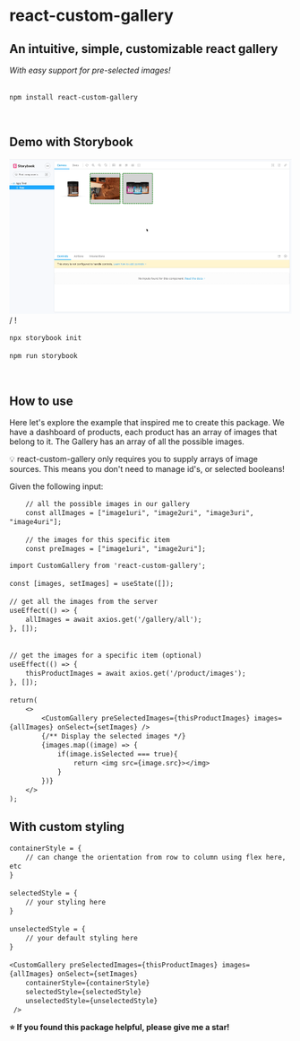 # react-custom-gallery
## An intuitive, simple, customizable react gallery

<i>With easy support for pre-selected images!</i>
<br></br>

```
npm install react-custom-gallery
```

<br>

## Demo with Storybook
![Epic Storybook Demo](react-custom-gallery-demo.gif) / ! [](react-custom-gallery-demo.gif)
```
npx storybook init

npm run storybook
```
<br>

## How to use

Here let's explore the example that inspired me to create this package. We have a dashboard of products, each product has an array of images that belong to it. The Gallery has an array of all the possible images.

💡 react-custom-gallery only requires you to supply arrays of image sources. This means you don't need to manage id's, or selected booleans!

Given the following input: 

```
    // all the possible images in our gallery
    const allImages = ["image1uri", "image2uri", "image3uri", "image4uri"];

    // the images for this specific item
    const preImages = ["image1uri", "image2uri"]; 
```

```
import CustomGallery from 'react-custom-gallery';

const [images, setImages] = useState([]);

// get all the images from the server
useEffect(() => {
    allImages = await axios.get('/gallery/all');
}, []);


// get the images for a specific item (optional)
useEffect(() => {
    thisProductImages = await axios.get('/product/images');
}, []);

return(
    <>
        <CustomGallery preSelectedImages={thisProductImages} images={allImages} onSelect={setImages} />
        {/** Display the selected images */}
        {images.map((image) => {
            if(image.isSelected === true){
                return <img src={image.src}></img>
            }
        })}
    </>
);
```

## With custom styling

```
containerStyle = {
    // can change the orientation from row to column using flex here, etc
}

selectedStyle = {
    // your styling here
}

unselectedStyle = {
    // your default styling here
}

<CustomGallery preSelectedImages={thisProductImages} images={allImages} onSelect={setImages} 
    containerStyle={containerStyle}
    selectedStyle={selectedStyle}
    unselectedStyle={unselectedStyle}
 />
```

<b>⭐️ If you found this package helpful, please give me a star!</b>